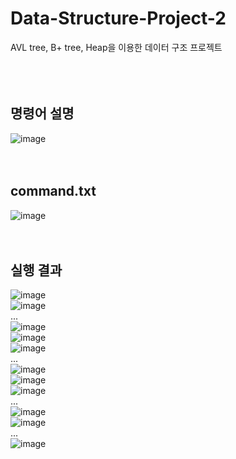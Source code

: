 # Data-Structure-Project-2
AVL tree, B+ tree, Heap을 이용한 데이터 구조 프로젝트
<br><br><br><br>

## 명령어 설명
![image](https://user-images.githubusercontent.com/37769713/91310155-78034600-e7ec-11ea-8ab1-2f575bf2cb1d.png)
<br><br><br>


## command.txt
![image](https://user-images.githubusercontent.com/37769713/91639974-6a9cc480-ea55-11ea-9dff-6600ad13d2f5.png)
<br><br><br>


## 실행 결과
![image](https://user-images.githubusercontent.com/37769713/91640007-a46dcb00-ea55-11ea-818e-0b7d78946147.png)<br>
![image](https://user-images.githubusercontent.com/37769713/91640030-b18aba00-ea55-11ea-9ebd-c5779adb2051.png)<br>
...  
![image](https://user-images.githubusercontent.com/37769713/91640040-c36c5d00-ea55-11ea-9b4f-9dee30abb065.png)<br>
![image](https://user-images.githubusercontent.com/37769713/91640046-d0894c00-ea55-11ea-8ef2-4aea23946f64.png)<br>
![image](https://user-images.githubusercontent.com/37769713/91640053-daab4a80-ea55-11ea-89d6-b17dfdebf5e7.png)<br>
...  
![image](https://user-images.githubusercontent.com/37769713/91640066-ec8ced80-ea55-11ea-8c00-bba0184a9a4c.png)<br>
![image](https://user-images.githubusercontent.com/37769713/91640072-f6aeec00-ea55-11ea-9f8e-f8e4f65cf040.png)<br>
![image](https://user-images.githubusercontent.com/37769713/91640079-ff9fbd80-ea55-11ea-8b19-fe75d5cb6c73.png)<br>
...  
![image](https://user-images.githubusercontent.com/37769713/91640100-12b28d80-ea56-11ea-926d-5708db5e6750.png)<br>
![image](https://user-images.githubusercontent.com/37769713/91640107-1d6d2280-ea56-11ea-81dc-6c8990667b25.png)<br>
...  
![image](https://user-images.githubusercontent.com/37769713/91640120-2eb62f00-ea56-11ea-94f1-3c928c1c6a6b.png)<br>
